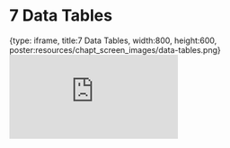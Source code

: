 # 7 Data Tables
 
{type: iframe, title:7 Data Tables, width:800, height:600, poster:resources/chapt_screen_images/data-tables.png}
![](https://datatrail-jhu.github.io/07_dataviz/no_toc/data-tables.html)
 

 
